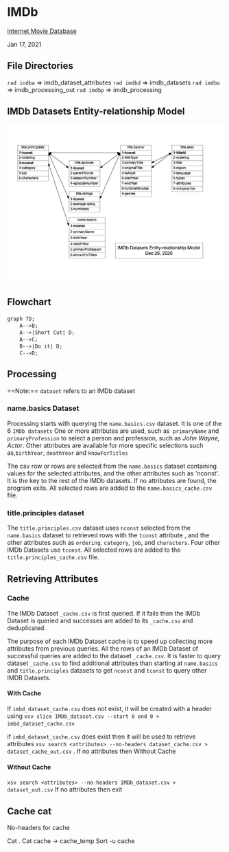 # IMDb
[Internet Movie Database](https://www.imdb.com)

Jan 17, 2021

## File Directories

`rad indba` => imdb_dataset_attributes
`rad imdbd` => imdb_datasets
`rad imdbo` => imdb_processing_out
`rad imdbp` => imdb_processing

## IMDb Datasets Entity-relationship Model

![IMDb Dataset Headers](./imdb_erd.png)

## Flowchart

```mermaid
graph TD;
    A-->B;
    A-->|Short Cut| D;
    A-->C;
    B-->|Do it| D;
    C-->D;
```



## Processing

==Note:== `dataset` refers to an IMDb dataset

### name.basics Dataset

Processing starts with querying the `name.basics.csv` dataset. It is one of the 6 `IMDb datasets` One or more attributes are used, such as` primaryName` and `primaryProfession` to select a person and profession, such as *John Wayne, Actor*. Other attributes are available for more specific selections such as,`birthYear`, `deathYear` and `knowForTitles` 

The csv row or rows are selected from the `name.basics` dataset containing values for the selected attributes, and the other attributes such as 'nconst'. It is the key to the rest of the IMDb datasets. If no attributes are found, the program exits. All selected rows are added to the `name.basics_cache.csv` file.

### title.principles dataset

The `title.principles.csv` dataset uses `nconst` selected from the `name.basics` dataset to retrieved rows with the `tconst` attribute , and the other attributes such as `ordering`, `category`, `job`, and `characters`. Four other IMDb Datasets use `tconst`. All selected rows are added to the `title.principles_cache.csv` file.

 

## Retrieving Attributes

### Cache

The IMDb Dataset `_cache.csv` is first queried. If it fails then the IMDb Dataset is queried and successes are added to its `_cache.csv` and deduplicated.

The purpose of each IMDb Dataset cache is to speed up collecting more attributes from previous queries. All the rows of an IMDb Dataset of successful queries are added to the dataset `_cache.csv`. It is faster to query dataset `_cache.csv` to find additional attributes than starting at  `name.basics` and `title.principles` datasets to get `nconst` and `tconst` to query other IMDB Datasets.

#### With Cache

If `imbd_dataset_cache.csv` does not exist, it will be created with a header using `xsv slice IMDb_dataset.csv --start 0 end 0 > imbd_dataset_cache.csv` 

if `imbd_dataset_cache.csv` does exist then it will be used to retrieve attributes `xsv search <attributes> --no-headers dataset_cache.csv > dataset_cache_out.csv` . 
If no attributes then Without Cache

#### Without Cache

 `xsv search <attributes> --no-headers IMDb_dataset.csv > dataset_out.csv`
 If no attributes then exit



## Cache cat
No-headers for cache

Cat .
Cat cache -> cache_temp
Sort -u cache
